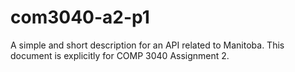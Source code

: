 # com3040-a2-p1
A simple and short description for an API related to Manitoba. This document is explicitly for COMP 3040 Assignment 2.
